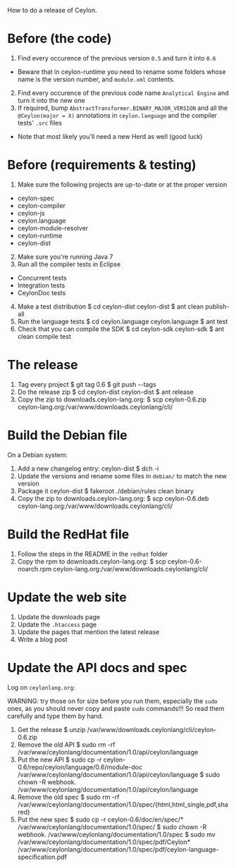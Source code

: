 How to do a release of Ceylon.

# Before (the code)

1. Find every occurence of the previous version `0.5` and turn it into `0.6`
  - Beware that in ceylon-runtime you need to rename some folders whose name is the version number, and `module.xml` contents.
2. Find every occurence of the previous code name `Analytical Engine` and turn it into the new one
3. If required, bump `AbstractTransformer.BINARY_MAJOR_VERSION` and all the `@Ceylon(major = X)` annotations in `ceylon.language`
   and the compiler tests' `.src` files
  - Note that most likely you'll need a new Herd as well (good luck)

# Before (requirements & testing)

1. Make sure the following projects are up-to-date or at the proper version
  - ceylon-spec
  - ceylon-compiler
  - ceylon-js
  - ceylon.language
  - ceylon-module-resolver
  - ceylon-runtime
  - ceylon-dist
2. Make sure you're running Java 7
3. Run all the compiler tests in Eclipse
  - Concurrent tests
  - Integration tests
  - CeylonDoc tests
4. Make a test distribution
    $ cd ceylon-dist
    ceylon-dist $ ant clean publish-all
5. Run the language tests
    $ cd ceylon.language
    ceylon.language $ ant test
6. Check that you can compile the SDK
    $ cd ceylon-sdk
    ceylon-sdk $ ant clean compile test

# The release

1. Tag every project
    $ git tag 0.6
    $ git push --tags
2. Do the release zip
    $ cd ceylon-dist
    ceylon-dist $ ant release
3. Copy the zip to downloads.ceylon-lang.org:
    $ scp ceylon-0.6.zip ceylon-lang.org:/var/www/downloads.ceylonlang/cli/

# Build the Debian file

On a Debian system:

1. Add a new changelog entry:
    ceylon-dist $ dch -i
2. Update the versions and rename some files in `debian/` to match the new version
3. Package it
    ceylon-dist $ fakeroot ./debian/rules clean binary
4. Copy the zip to downloads.ceylon-lang.org:
    $ scp ceylon-0.6.deb ceylon-lang.org:/var/www/downloads.ceylonlang/cli/

# Build the RedHat file

1. Follow the steps in the README in the `redhat` folder
2. Copy the rpm to downloads.ceylon-lang.org:
    $ scp ceylon-0.6-noarch.rpm ceylon-lang.org:/var/www/downloads.ceylonlang/cli/

# Update the web site

1. Update the downloads page
2. Update the `.htaccess` page
3. Update the pages that mention the latest release
4. Write a blog post

# Update the API docs and spec

Log on `ceylonlang.org`:

WARNING: try those on for size before you run them, especially the `sudo` ones, as you should
never copy and paste `sudo` commands!!! So read them carefully and type them by hand.

1. Get the release
    $ unzip /var/www/downloads.ceylonlang/cli/ceylon-0.6.zip
2. Remove the old API
    $ sudo rm -rf /var/www/ceylonlang/documentation/1.0/api/ceylon/language
3. Put the new API
    $ sudo cp -r ceylon-0.6/repo/ceylon/language/0.6/module-doc /var/www/ceylonlang/documentation/1.0/api/ceylon/language
    $ sudo chown -R webhook. /var/www/ceylonlang/documentation/1.0/api/ceylon/language
4. Remove the old spec
    $ sudo rm -rf /var/www/ceylonlang/documentation/1.0/spec/{html,html_single,pdf,shared}
5. Put the new spec
    $ sudo cp -r ceylon-0.6/doc/en/spec/* /var/www/ceylonlang/documentation/1.0/spec/
    $ sudo chown -R webhook. /var/www/ceylonlang/documentation/1.0/spec
    $ sudo mv /var/www/ceylonlang/documentation/1.0/spec/pdf/Ceylon\* /var/www/ceylonlang/documentation/1.0/spec/pdf/ceylon-language-specification.pdf

